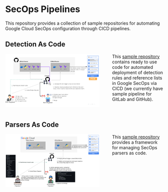# SecOps Pipelines

This repository provides a collection of sample repositories for automating Google Cloud SecOps configuration through CICD pipelines.

## Detection As Code

<a href="./detection-as-code/" title="Detection As Code pipeline"><img src="./detection-as-code/images/diagram.png" align="left" width="300px"></a> <p style="margin-left: 340px">This [sample repository](./detection-as-code/) contains ready to use code for automated deployment of detection rules and reference lists in Google SecOps via CICD (we currently have sample pipeline for GitLab and GitHub).</p>

<br clear="left">

## Parsers As Code

<a href="./parsers-as-code/" title="Parsers As Code pipeline"><img src="./parsers-as-code/images/diagram.png" align="left" width="300px"></a> <p style="margin-left: 340px">This [sample repository](./parsers-as-code/) provides a framework for managing SecOps parsers as code.</p>

<br clear="left">
